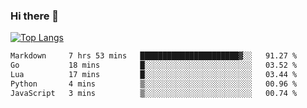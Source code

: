 ### Hi there 👋

<!--
**3Xpl0it3r/3Xpl0it3r** is a ✨ _special_ ✨ repository because its `README.md` (this file) appears on your GitHub profile.

Here are some ideas to get you started:

- 🔭 I’m currently working on ...
- 🌱 I’m currently learning ...
- 👯 I’m looking to collaborate on ...
- 🤔 I’m looking for help with ...
- 💬 Ask me about ...
- 📫 How to reach me: ...
- 😄 Pronouns: ...
- ⚡ Fun fact: ...
-->


[![Top Langs](https://github-readme-stats.vercel.app/api/top-langs/?username=3Xpl0it3r&layout=compact)](https://github.com/3Xpl0it3r/3Xpl0it3r)

<!--START_SECTION:waka-->

```txt
Markdown     7 hrs 53 mins   ██████████████████████▓░░   91.27 %
Go           18 mins         █░░░░░░░░░░░░░░░░░░░░░░░░   03.52 %
Lua          17 mins         █░░░░░░░░░░░░░░░░░░░░░░░░   03.44 %
Python       4 mins          ▒░░░░░░░░░░░░░░░░░░░░░░░░   00.96 %
JavaScript   3 mins          ▒░░░░░░░░░░░░░░░░░░░░░░░░   00.74 %
```

<!--END_SECTION:waka-->
